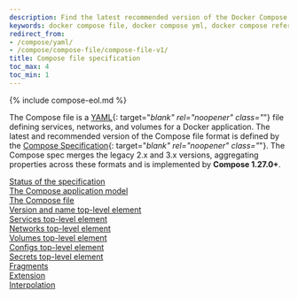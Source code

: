 ```yaml
---
description: Find the latest recommended version of the Docker Compose file format for defining multi-container applications.
keywords: docker compose file, docker compose yml, docker compose reference, docker compose cmd, docker compose user, docker compose image, yaml spec, docker compose syntax, yaml specification, docker compose specification
redirect_from:
- /compose/yaml/
- /compose/compose-file/compose-file-v1/
title: Compose file specification
toc_max: 4
toc_min: 1
---
```

{% include compose-eol.md %}

The Compose file is a [YAML](https://yaml.org){: target="_blank" rel="noopener" class="_"} file defining services,
networks, and volumes for a Docker application. The latest and recommended
version of the Compose file format is defined by the [Compose
Specification](https://github.com/compose-spec/compose-spec/blob/master/spec.md){:
target="_blank" rel="noopener" class="_"}. The Compose spec merges the legacy
2.x and 3.x versions, aggregating properties across these formats and is implemented by **Compose 1.27.0+**.

<div class="row">
  <div class="panel col-xs-12 col-md-4"><a href= "/compose/compose-file/status/">Status of the specification</a></div>
  <div class="panel col-xs-12 col-md-4"><a href= "/compose/compose-file/model/">The Compose application model</a></div>
  <div class="panel col-xs-12 col-md-4"><a href= "/compose/compose-file/compose-file/">The Compose file</a></div>
</div>

<div class="row">
  <div class="panel col-xs-12 col-md-4"><a href= "/compose/compose-file/version-and-name/">Version and name top-level element</a></div>
  <div class="panel col-xs-12 col-md-4"><a href= "/compose/compose-file/services/">Services top-level element</a></div>
  <div class="panel col-xs-12 col-md-4"><a href= "/compose/compose-file/networks/">Networks top-level element</a></div>
</div>

<div class="row">
  <div class="panel col-xs-12 col-md-4"><a href= "/compose/compose-file/volumes/">Volumes top-level element</a></div>
  <div class="panel col-xs-12 col-md-4"><a href= "/compose/compose-file/configs/">Configs top-level element</a></div>
  <div class="panel col-xs-12 col-md-4"><a href= "/compose/compose-file/secrets/">Secrets top-level element</a></div>
</div>

<div class="row">
  <div class="panel col-xs-12 col-md-4"><a href= "/compose/compose-file/fragments/">Fragments</a></div>
  <div class="panel col-xs-12 col-md-4"><a href= "/compose/compose-file/extension/">Extension</a></div>
  <div class="panel col-xs-12 col-md-4"><a href= "/compose/compose-file/interpolation/">Interpolation</a></div>
</div>